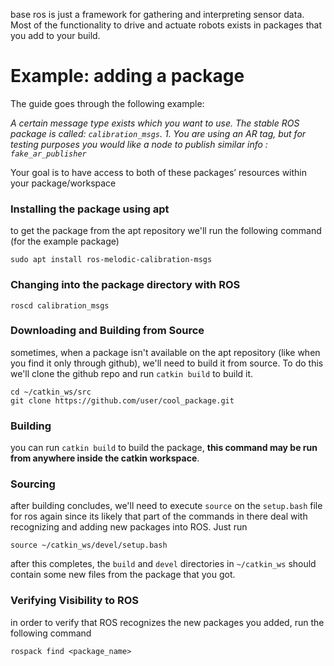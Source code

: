 base ros is just a framework for gathering and interpreting sensor data. Most of the functionality to drive and actuate robots exists in packages that you add to your build. 

# Example: adding a package
The guide goes through the following example:  

*A certain message type exists which you want to use. The stable ROS package is called: `calibration_msgs`. 1. You are using an AR tag, but for testing purposes you would like a node to publish similar info : `fake_ar_publisher`*

Your goal is to have access to both of these packages’ resources within your package/workspace

### Installing the package using apt 
to get the package from the apt repository we'll run the following command (for the example package)
```
sudo apt install ros-melodic-calibration-msgs
```

### Changing into the package directory with ROS 
```shell
roscd calibration_msgs
```
### Downloading and Building from Source 
sometimes, when a package isn't available on the apt repository (like when you find it only through github), we'll need to build it from source. To do this we'll clone the github repo and run `catkin build` to build it. 
```shell
cd ~/catkin_ws/src
git clone https://github.com/user/cool_package.git
```
### Building
you can run `catkin build` to build the package, **this command may be run from anywhere inside the catkin workspace**. 
### Sourcing
after building concludes, we'll need to execute `source` on the `setup.bash` file for ros again since its likely that part of the commands in there deal with recognizing and adding new packages into ROS. Just run
```shell
source ~/catkin_ws/devel/setup.bash 
```
after this completes, the `build` and `devel` directories in `~/catkin_ws` should contain some new files from the package that you got. 
### Verifying Visibility to ROS 
in order to verify that ROS recognizes the new packages you added, run the following command 
```shell
rospack find <package_name>
```
